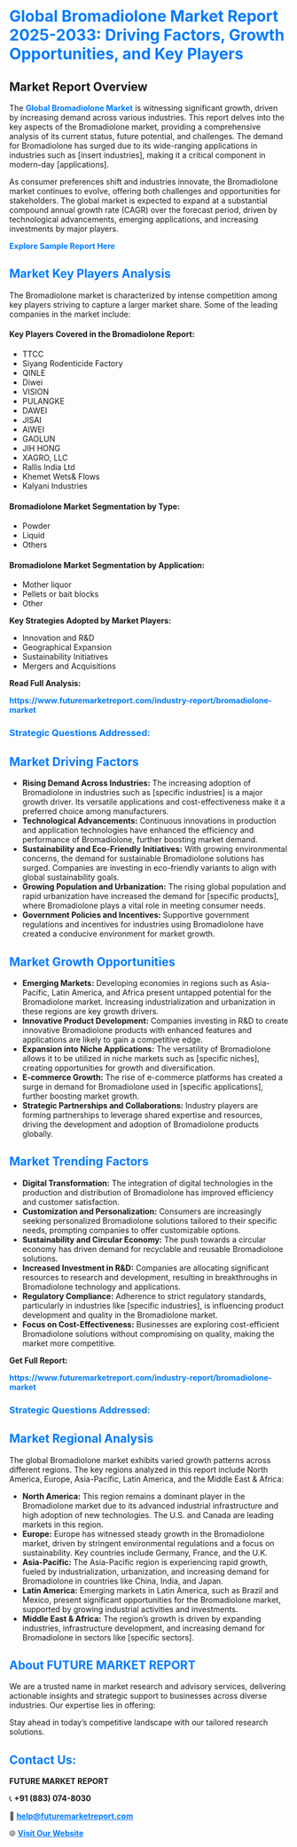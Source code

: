 <h1 style="color: #007BFF;">Global Bromadiolone Market Report 2025-2033: Driving Factors, Growth Opportunities, and Key Players</h1>

<section id="overview">
<h2>Market Report Overview</h2>
<p>The <a href="https://www.futuremarketreport.com/industry-report/bromadiolone-market" style="color: #007BFF; text-decoration: none;"><strong>Global Bromadiolone Market</strong></a> is witnessing significant growth, driven by increasing demand across various industries. This report delves into the key aspects of the Bromadiolone market, providing a comprehensive analysis of its current status, future potential, and challenges. The demand for Bromadiolone has surged due to its wide-ranging applications in industries such as [insert industries], making it a critical component in modern-day [applications].</p>
<p>As consumer preferences shift and industries innovate, the Bromadiolone market continues to evolve, offering both challenges and opportunities for stakeholders. The global market is expected to expand at a substantial compound annual growth rate (CAGR) over the forecast period, driven by technological advancements, emerging applications, and increasing investments by major players.</p>
</section>

<section id="overview">
<p><a href="https://www.futuremarketreport.com/request-sample/reportId=86243" style="color: #007BFF; text-decoration: none;"><strong>Explore Sample Report Here</strong></a></p>
</section>

<section id="key-players">
<h2 style="color: #007BFF;">Market Key Players Analysis</h2>
<p>The Bromadiolone market is characterized by intense competition among key players striving to capture a larger market share. Some of the leading companies in the market include:</p>
<h4>Key Players Covered in the Bromadiolone Report:</h4>
<ul><li>TTCC</li><li>Siyang Rodenticide Factory</li><li>QINLE</li><li>Diwei</li><li>VISION</li><li>PULANGKE</li><li>DAWEI</li><li>JISAI</li><li>AIWEI</li><li>GAOLUN</li><li>JIH HONG</li><li>XAGRO, LLC</li><li>Rallis India Ltd</li><li>Khemet Wets&amp; Flows</li><li>Kalyani Industries</li></ul>
<h4>Bromadiolone Market Segmentation by Type:</h4>
<ul><li>Powder</li><li>Liquid</li><li>Others</li></ul>

<h4>Bromadiolone Market Segmentation by Application:</h4>
<ul><li>Mother liquor</li><li>Pellets or bait blocks</li><li>Other</li></ul>
<p><strong>Key Strategies Adopted by Market Players:</strong></p>
<ul>
<li>Innovation and R&D</li>
<li>Geographical Expansion</li>
<li>Sustainability Initiatives</li>
<li>Mergers and Acquisitions</li>
</ul>
</section>

<section>
<p><strong>Read Full Analysis: </strong></p><a href="https://www.futuremarketreport.com/industry-report/bromadiolone-market" style="color: #007BFF; text-decoration: none;"><strong>https://www.futuremarketreport.com/industry-report/bromadiolone-market</strong></a>
<h3 style="color: #007BFF;">Strategic Questions Addressed:</h3>
</section>

<section id="driving-factors">
<h2 style="color: #007BFF;">Market Driving Factors</h2>
<ul>
<li><strong>Rising Demand Across Industries:</strong> The increasing adoption of Bromadiolone in industries such as [specific industries] is a major growth driver. Its versatile applications and cost-effectiveness make it a preferred choice among manufacturers.</li>
<li><strong>Technological Advancements:</strong> Continuous innovations in production and application technologies have enhanced the efficiency and performance of Bromadiolone, further boosting market demand.</li>
<li><strong>Sustainability and Eco-Friendly Initiatives:</strong> With growing environmental concerns, the demand for sustainable Bromadiolone solutions has surged. Companies are investing in eco-friendly variants to align with global sustainability goals.</li>
<li><strong>Growing Population and Urbanization:</strong> The rising global population and rapid urbanization have increased the demand for [specific products], where Bromadiolone plays a vital role in meeting consumer needs.</li>
<li><strong>Government Policies and Incentives:</strong> Supportive government regulations and incentives for industries using Bromadiolone have created a conducive environment for market growth.</li>
</ul>
</section>

<section id="growth-opportunities">
<h2 style="color: #007BFF;">Market Growth Opportunities</h2>
<ul>
<li><strong>Emerging Markets:</strong> Developing economies in regions such as Asia-Pacific, Latin America, and Africa present untapped potential for the Bromadiolone market. Increasing industrialization and urbanization in these regions are key growth drivers.</li>
<li><strong>Innovative Product Development:</strong> Companies investing in R&D to create innovative Bromadiolone products with enhanced features and applications are likely to gain a competitive edge.</li>
<li><strong>Expansion into Niche Applications:</strong> The versatility of Bromadiolone allows it to be utilized in niche markets such as [specific niches], creating opportunities for growth and diversification.</li>
<li><strong>E-commerce Growth:</strong> The rise of e-commerce platforms has created a surge in demand for Bromadiolone used in [specific applications], further boosting market growth.</li>
<li><strong>Strategic Partnerships and Collaborations:</strong> Industry players are forming partnerships to leverage shared expertise and resources, driving the development and adoption of Bromadiolone products globally.</li>
</ul>
</section>

<section id="trending-factors">
<h2 style="color: #007BFF;">Market Trending Factors</h2>
<ul>
<li><strong>Digital Transformation:</strong> The integration of digital technologies in the production and distribution of Bromadiolone has improved efficiency and customer satisfaction.</li>
<li><strong>Customization and Personalization:</strong> Consumers are increasingly seeking personalized Bromadiolone solutions tailored to their specific needs, prompting companies to offer customizable options.</li>
<li><strong>Sustainability and Circular Economy:</strong> The push towards a circular economy has driven demand for recyclable and reusable Bromadiolone solutions.</li>
<li><strong>Increased Investment in R&D:</strong> Companies are allocating significant resources to research and development, resulting in breakthroughs in Bromadiolone technology and applications.</li>
<li><strong>Regulatory Compliance:</strong> Adherence to strict regulatory standards, particularly in industries like [specific industries], is influencing product development and quality in the Bromadiolone market.</li>
<li><strong>Focus on Cost-Effectiveness:</strong> Businesses are exploring cost-efficient Bromadiolone solutions without compromising on quality, making the market more competitive.</li>
</ul>
</section>

<section>
<p><strong>Get Full Report: </strong></p><a href="https://www.futuremarketreport.com/industry-report/bromadiolone-market" style="color: #007BFF; text-decoration: none;"><strong>https://www.futuremarketreport.com/industry-report/bromadiolone-market</strong></a>
<h3 style="color: #007BFF;">Strategic Questions Addressed:</h3>
</section>


<section id="regional-analysis">
<h2 style="color: #007BFF;">Market Regional Analysis</h2>
<p>The global Bromadiolone market exhibits varied growth patterns across different regions. The key regions analyzed in this report include North America, Europe, Asia-Pacific, Latin America, and the Middle East & Africa:</p>
<ul>
<li><strong>North America:</strong> This region remains a dominant player in the Bromadiolone market due to its advanced industrial infrastructure and high adoption of new technologies. The U.S. and Canada are leading markets in this region.</li>
<li><strong>Europe:</strong> Europe has witnessed steady growth in the Bromadiolone market, driven by stringent environmental regulations and a focus on sustainability. Key countries include Germany, France, and the U.K.</li>
<li><strong>Asia-Pacific:</strong> The Asia-Pacific region is experiencing rapid growth, fueled by industrialization, urbanization, and increasing demand for Bromadiolone in countries like China, India, and Japan.</li>
<li><strong>Latin America:</strong> Emerging markets in Latin America, such as Brazil and Mexico, present significant opportunities for the Bromadiolone market, supported by growing industrial activities and investments.</li>
<li><strong>Middle East & Africa:</strong> The region’s growth is driven by expanding industries, infrastructure development, and increasing demand for Bromadiolone in sectors like [specific sectors].</li>
</ul>
</section>

<footer>
<h2 style="color: #007BFF;">About FUTURE MARKET REPORT</h2>
<p>We are a trusted name in market research and advisory services, delivering actionable insights and strategic support to businesses across diverse industries. Our expertise lies in offering:</p>

<p>Stay ahead in today’s competitive landscape with our tailored research solutions.</p>

<h2 style="color: #007BFF;">Contact Us:</h2>
<p><strong>FUTURE MARKET REPORT</strong></p>
<p>📞 <strong>+91 (883) 074-8030</strong></p>
<p>📧 <strong><a href="mailto:help@futuremarketreport.com" style="color: #007BFF;">help@futuremarketreport.com</a></strong></p>
<p>🌐 <strong><a href="https://www.futuremarketreport.com/" style="color: #007BFF;">Visit Our Website</a></strong></p>
</footer>